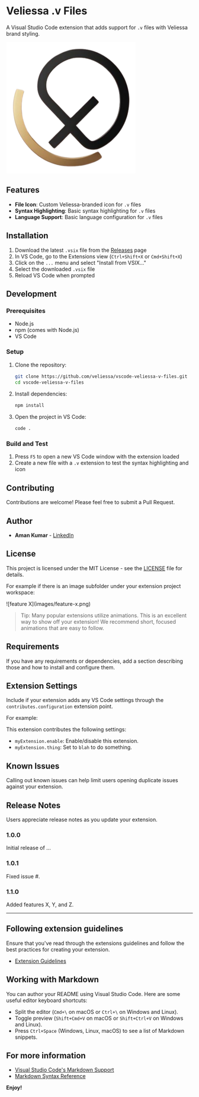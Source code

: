 # Veliessa .v Files

A Visual Studio Code extension that adds support for `.v` files with Veliessa brand styling.

![Veliessa .v Files Extension](icons/images/veliessa-logo.png)

## Features

- **File Icon**: Custom Veliessa-branded icon for `.v` files
- **Syntax Highlighting**: Basic syntax highlighting for `.v` files
- **Language Support**: Basic language configuration for `.v` files

## Installation

1. Download the latest `.vsix` file from the [Releases](https://github.com/veliessa/vscode-veliessa-v-files/releases) page
2. In VS Code, go to the Extensions view (`Ctrl+Shift+X` or `Cmd+Shift+X`)
3. Click on the `...` menu and select "Install from VSIX..."
4. Select the downloaded `.vsix` file
5. Reload VS Code when prompted

## Development

### Prerequisites

- Node.js
- npm (comes with Node.js)
- VS Code

### Setup

1. Clone the repository:
   ```bash
   git clone https://github.com/veliessa/vscode-veliessa-v-files.git
   cd vscode-veliessa-v-files
   ```

2. Install dependencies:
   ```bash
   npm install
   ```

3. Open the project in VS Code:
   ```bash
   code .
   ```

### Build and Test

1. Press `F5` to open a new VS Code window with the extension loaded
2. Create a new file with a `.v` extension to test the syntax highlighting and icon

## Contributing

Contributions are welcome! Please feel free to submit a Pull Request.

## Author

- **Aman Kumar** - [LinkedIn](https://www.linkedin.com/in/theamanone)

## License

This project is licensed under the MIT License - see the [LICENSE](LICENSE) file for details.

For example if there is an image subfolder under your extension project workspace:

\!\[feature X\]\(images/feature-x.png\)

> Tip: Many popular extensions utilize animations. This is an excellent way to show off your extension! We recommend short, focused animations that are easy to follow.

## Requirements

If you have any requirements or dependencies, add a section describing those and how to install and configure them.

## Extension Settings

Include if your extension adds any VS Code settings through the `contributes.configuration` extension point.

For example:

This extension contributes the following settings:

* `myExtension.enable`: Enable/disable this extension.
* `myExtension.thing`: Set to `blah` to do something.

## Known Issues

Calling out known issues can help limit users opening duplicate issues against your extension.

## Release Notes

Users appreciate release notes as you update your extension.

### 1.0.0

Initial release of ...

### 1.0.1

Fixed issue #.

### 1.1.0

Added features X, Y, and Z.

---

## Following extension guidelines

Ensure that you've read through the extensions guidelines and follow the best practices for creating your extension.

* [Extension Guidelines](https://code.visualstudio.com/api/references/extension-guidelines)

## Working with Markdown

You can author your README using Visual Studio Code. Here are some useful editor keyboard shortcuts:

* Split the editor (`Cmd+\` on macOS or `Ctrl+\` on Windows and Linux).
* Toggle preview (`Shift+Cmd+V` on macOS or `Shift+Ctrl+V` on Windows and Linux).
* Press `Ctrl+Space` (Windows, Linux, macOS) to see a list of Markdown snippets.

## For more information

* [Visual Studio Code's Markdown Support](http://code.visualstudio.com/docs/languages/markdown)
* [Markdown Syntax Reference](https://help.github.com/articles/markdown-basics/)

**Enjoy!**
